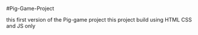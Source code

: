 #Pig-Game-Project

this first version of the Pig-game project
this project build using HTML CSS and JS only
